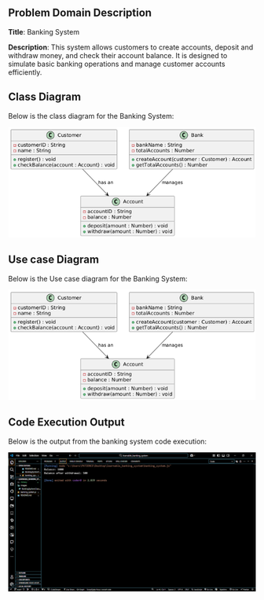 ## Problem Domain Description

**Title**: Banking System

**Description**: This system allows customers to create accounts, deposit and withdraw money, and check their account balance. It is designed to simulate basic banking operations and manage customer accounts efficiently.

## Class Diagram
Below is the class diagram for the Banking System:

![Class Diagram](images/BankingSystemClassDiagram.png)

## Use case Diagram
Below is the Use case diagram for the Banking System:

![Use case Diagram](images/BankingSystemClassDiagram.png)

## Code Execution Output
Below is the output from the banking system code execution:

![Output Screenshot](images/system_output.png)
